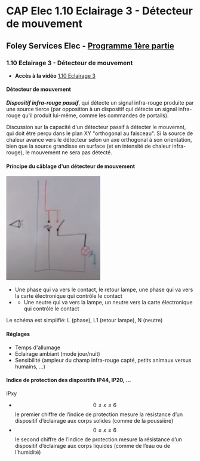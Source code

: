 # CAP Elec 1.10 Eclairage 3 - Détecteur de mouvement
## Foley Services Elec - [Programme 1ère partie](../1ere_partie/README.md)

### 1.10 Eclairage 3 - Détecteur de mouvement

- **Accès à la vidéo** [1.10 Eclairage 3](https://youtu.be/4gUAQGN9zc8)

#### Détecteur de mouvement

***Dispositif infra-rouge passif***, qui détecte un signal infra-rouge produite par une source tierce (par opposition à un dispositif qui détecte un signal infra-rouge qu'il produit lui-même, comme les commandes de portails).

Discussion sur la capacité d'un détecteur passif à détecter le mouvemnt, qui doit être perçu dans le plan XY "orthogonal au faisceau". Si la source de chaleur avance vers le détecteur selon un axe orthogonal à son orientation, bien que la source grandisse en surface (et en intensité de chaleur infra-rouge), le mouvement ne sera pas détecté.


#### Principe du câblage d'un détecteur de mouvement

<img src="./images/Detecteur_mouvement.png" width="50%">

- Une phase qui va vers le contact, le retour lampe, une phase qui va vers la carte électronique qui contrôle le contact
- - Une neutre qui va vers la lampe, un neutre vers la carte électronique qui contrôle le contact

Le schéma est simplifié: L (phase), L1 (retour lampe), N (neutre)

#### Réglages

- Temps d'allumage
- Eclairage ambiant (mode jour/nuit)
- Sensibilité (ampleur du champ infra-rouge capté, petits animaux versus humains, ...)

#### Indice de protection des dispositifs IP44, IP20, ...

IPxy

- $$0 \leq x \leq 6$$ le premier chiffre de l’indice de protection mesure la résistance d’un dispositif d’éclairage aux corps solides (comme de la poussière)
- $$0 \leq x \leq 6$$ le second chiffre de l’indice de protection mesure la résistance d’un dispositif d’éclairage aux corps liquides (comme de l’eau ou de l’humidité)
